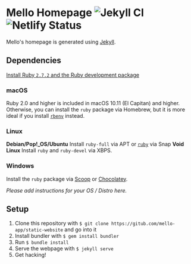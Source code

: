 # Mello Homepage ![Jekyll CI](https://github.com/mello-app/static-website/workflows/Jekyll%20site%20CI/badge.svg)![Netlify Status](https://api.netlify.com/api/v1/badges/a415d1b0-d99d-4139-9885-dcd9c0a772e1/deploy-status)
Mello's homepage is generated using [Jekyll](https://jekyllrb.com).

## Dependencies
[Install Ruby `2.7.2` and the Ruby development package](https://www.ruby-lang.org/en/documentation/installation/)

### macOS
Ruby 2.0 and higher is included in macOS 10.11 (El Capitan) and higher. Otherwise, you can install the `ruby` package via Homebrew, but it is more ideal if you install [`rbenv`](https://github.com/rbenv/rbenv#installation) instead.

### Linux
**Debian/Pop!_OS/Ubuntu** Install `ruby-full` via APT or [`ruby`](https://snapcraft.io/ruby) via Snap
**Void Linux** Install `ruby` and `ruby-devel` via XBPS.

### Windows
Install the `ruby` package via [Scoop](https://github.com/ScoopInstaller/Main/blob/master/bucket/ruby.json) or [Chocolatey](https://chocolatey.org/packages/ruby).

*Please add instructions for your OS / Distro here.*

## Setup
1. Clone this repository with `$ git clone https://gitub.com/mello-app/static-website` and go into it
2. Install bundler with `$ gem install bundler`
3. Run `$ bundle install`
4. Serve the webpage with `$ jekyll serve`
5. Get hacking!
